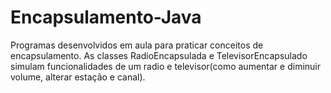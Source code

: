 # Encapsulamento-Java
Programas desenvolvidos em aula para praticar conceitos de encapsulamento.
As classes RadioEncapsulada e TelevisorEncapsulado simulam funcionalidades de um radio e televisor(como aumentar e diminuir volume, alterar estação e canal).
